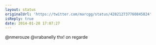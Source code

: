 ```yaml
---
layout: status
originalUrl: 'https://twitter.com/marcgg/status/428212737760845824'
isReply: true
date: 2014-01-28 17:07:27
---
```


@nmerouze @vrabanelly thx! on regarde
